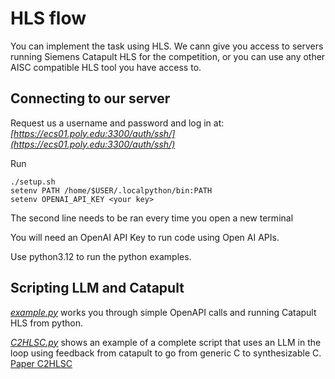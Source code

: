 # HLS flow

You can implement the task using HLS. 
We cann give you access to servers running Siemens Catapult HLS for the competition, or you can use any other AISC compatible HLS tool you have access to.

## Connecting to our server
Request us a username and password and log in at:
*[https://ecs01.poly.edu:3300/auth/ssh/](https://ecs01.poly.edu:3300/auth/ssh/)*

Run 
```
./setup.sh
setenv PATH /home/$USER/.localpython/bin:PATH
setenv OPENAI_API_KEY <your key>
```
The second line needs to be ran every time you open a new terminal

You will need an OpenAI API Key to run code using Open AI APIs.

Use python3.12 to run the python examples.

## Scripting LLM and Catapult
*[example.py](https://github.com/gohil-vasudev/DAC-2024-GREAT-Workshop/blob/main/HLS/example.py)* works you through simple OpenAPI calls and running Catapult HLS from python. 

*[C2HLSC.py](https://github.com/gohil-vasudev/DAC-2024-GREAT-Workshop/blob/main/HLS/C2HLSC.py)* shows an example of a complete script that uses an LLM in the loop using feedback from catapult to go from generic C to synthesizable C. [Paper C2HLSC](https://arxiv.org/pdf/2406.09233)   
